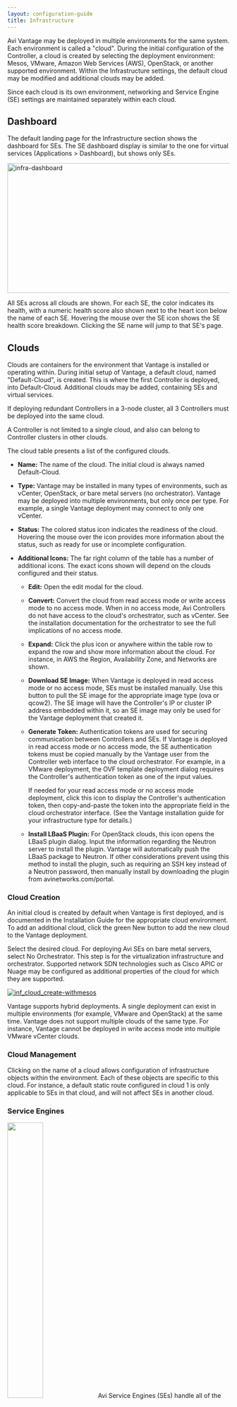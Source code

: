```yaml
---
layout: configuration-guide
title: Infrastructure
---
```


Avi Vantage may be deployed in multiple environments for the same system. Each environment is called a "cloud". During the initial configuration of the Controller, a cloud is created by selecting the deployment environment: Mesos, VMware, Amazon Web Services (AWS), OpenStack, or another supported environment. Within the Infrastructure settings, the default cloud may be modified and additional clouds may be added.

Since each cloud is its own environment, networking and Service Engine (SE) settings are maintained separately within each cloud.

## Dashboard

The default landing page for the Infrastructure section shows the dashboard for SEs. The SE dashboard display is similar to the one for virtual services (Applications > Dashboard), but shows only SEs.

<a href="http://kb.avinetworks.com/wp-content/uploads/2015/12/infra-dashboard-1.png" rel="attachment wp-att-5194"><img src="http://kb.avinetworks.com/wp-content/uploads/2015/12/infra-dashboard-1.png" alt="infra-dashboard" width="919" height="294" class="alignnone size-full wp-image-5194" /></a>

All SEs across all clouds are shown. For each SE, the color indicates its health, with a numeric health score also shown next to the heart icon below the name of each SE. Hovering the mouse over the SE icon shows the SE health score breakdown. Clicking the SE name will jump to that SE's page.

## Clouds

Clouds are containers for the environment that Vantage is installed or operating within. During initial setup of Vantage, a default cloud, named "Default-Cloud", is created. This is where the first Controller is deployed, into Default-Cloud. Additional clouds may be added, containing SEs and virtual services.

If deploying redundant Controllers in a 3-node cluster, all 3 Controllers must be deployed into the same cloud.

A Controller is not limited to a single cloud, and also can belong to Controller clusters in other clouds.

The cloud table presents a list of the configured clouds.

*   **Name:** The name of the cloud. The initial cloud is always named Default-Cloud.

*   **Type:** Vantage may be installed in many types of environments, such as vCenter, OpenStack, or bare metal servers (no orchestrator). Vantage may be deployed into multiple environments, but only once per type. For example, a single Vantage deployment may connect to only one vCenter.

*   **Status:** The colored status icon indicates the readiness of the cloud. Hovering the mouse over the icon provides more information about the status, such as ready for use or incomplete configuration.

*   **Additional Icons:** The far right column of the table has a number of additional icons. The exact icons shown will depend on the clouds configured and their status.
    
    *   **Edit:** Open the edit modal for the cloud.
    
    *   **Convert:** Convert the cloud from read access mode or write access mode to no access mode. When in no access mode, Avi Controllers do not have access to the cloud's orchestrator, such as vCenter. See the installation documentation for the orchestrator to see the full implications of no access mode.
    
    *   **Expand:** Click the plus icon or anywhere within the table row to expand the row and show more information about the cloud. For instance, in AWS the Region, Availability Zone, and Networks are shown.
    
    *   **Download SE Image:** When Vantage is deployed in read access mode or no access mode, SEs must be installed manually. Use this button to pull the SE image for the appropriate image type (ova or qcow2). The SE image will have the Controller's IP or cluster IP address embedded within it, so an SE image may only be used for the Vantage deployment that created it.
    
    *   **Generate Token:** Authentication tokens are used for securing communication between Controllers and SEs. If Vantage is deployed in read access mode or no access mode, the SE authentication tokens must be copied manually by the Vantage user from the Controller web interface to the cloud orchestrator. For example, in a VMware deployment, the OVF template deployment dialog requires the Controller's authentication token as one of the input values.
        
        If needed for your read access mode or no access mode deployment, click this icon to display the Controller's authentication token, then copy-and-paste the token into the appropriate field in the cloud orchestrator interface. (See the Vantage installation guide for your infrastructure type for details.)
    
    *   **Install LBaaS Plugin:** For OpenStack clouds, this icon opens the LBaaS plugin dialog. Input the information regarding the Neutron server to install the plugin. Vantage will automatically push the LBaaS package to Neutron. If other considerations prevent using this method to install the plugin, such as requiring an SSH key instead of a Neutron password, then manually install by downloading the plugin from avinetworks.com/portal.

### Cloud Creation

An initial cloud is created by default when Vantage is first deployed, and is documented in the Installation Guide for the appropriate cloud environment. To add an additional cloud, click the green New button to add the new cloud to the Vantage deployment.

Select the desired cloud. For deploying Avi SEs on bare metal servers, select No Orchestrator. This step is for the virtualization infrastructure and orchestrator. Supported network SDN technologies such as Cisco APIC or Nuage may be configured as additional properties of the cloud for which they are supported.

<a href="http://kb.avinetworks.com/wp-content/uploads/2015/12/inf_cloud_create-withmesos.jpg" rel="attachment wp-att-4542"><img src="http://kb.avinetworks.com/wp-content/uploads/2015/12/inf_cloud_create-withmesos.jpg" alt="inf_cloud_create-withmesos" class="alignnone size-full wp-image-4542" /></a>

Vantage supports hybrid deployments. A single deployment can exist in multiple environments (for example, VMware and OpenStack) at the same time. Vantage does not support multiple clouds of the same type. For instance, Vantage cannot be deployed in write access mode into multiple VMware vCenter clouds.

### Cloud Management

Clicking on the name of a cloud allows configuration of infrastructure objects within the environment. Each of these objects are specific to this cloud. For instance, a default static route configured in cloud 1 is only applicable to SEs in that cloud, and will not affect SEs in another cloud.

### Service Engines

<img src="/wp-content/uploads/2016/01/architecture_2-1.jpg" height="40%" width="40%" class="alignright" /> Avi Service Engines (SEs) handle all of the data plane operations within Vantage. SEs host the virtual services and require either direct or routable access to all client and server networks a virtual service touches.

A typical Vantage deployment may have many SEs for various purposes, such as redundancy, scalability, and accommodating large numbers of applications being served. SEs are always grouped within the context of a SE group, which provides settings for high availability, scalability, and potentially resource isolation for tenants.

*   [Service Engines Page ›][1]

*   [Service Engine Quick Info Popup ›][2]

*   [Create a Service Engine ›][3]

*   [Delete a Service Engine ›][4]

<a name="service-envgines"></a>

#### Service Engines Page

The Service Engines page lists the SEs that are currently configured in Vantage.

<a href="http://kb.avinetworks.com/wp-content/uploads/2015/12/se-list.png" rel="attachment wp-att-5168"><img src="http://kb.avinetworks.com/wp-content/uploads/2015/12/se-list.png" alt="se-list" width="919" height="434" class="alignnone size-full wp-image-5168" /></a>

To display the SE list for a cloud, select Infrastructure > Clouds, click on a cloud name, and click Service Engines.

This page includes the following functions:

*   **Search:** Search through the list of object names.

*   **Edit:** Opens the Edit Service Engine popup.

This page contains the following information for each SE in the selected cloud:

*   **Name:** Lists the name of each SE. Clicking the name of an SE opens the Analytics tab of the Service Engine Details page.

*   **Health:** Provides both a numeric health score from 1-100 and a color-coded status to provide quick information about the health of the SE.
    
    *   Hovering the cursor over the score opens the Health Score popup for the SE.
    
    *   The View Health link at the bottom of the popup opens the Health tab of the Service Engine Details page.
    
    *   Clicking within the Health Score opens the Analytics tab of the Service Engine Details page.

> **Note:** Clicking on blank space in the Service Engine row will expand the row to show the list of virtual services assigned this this SE.

<a name="service-engine-details"></a>

#### Service Engines Details Page

The Service Engine Details page shows information about the currently selected SE.

<a href="http://kb.avinetworks.com/wp-content/uploads/2015/12/se-details-drilleddown.png" rel="attachment wp-att-5178"><img src="http://kb.avinetworks.com/wp-content/uploads/2015/12/se-details-drilleddown.png" alt="se-details-drilleddown" width="921" height="709" class="alignnone size-full wp-image-5178" /></a>

This page contains the following popup and tabs:

*   [Quick Info Popup ›][5]

*   [Analytics Tab ›][6]

*   [Health Tab ›][7]

*   [Events Tab ›][8]

*   [Alerts Tab ›][9]

<a name="quickinfo-popup"></a>

#### Service Engine Quick Info

Hovering over or clicking the name of the SE in the top left corner of the Service Engine Details page opens the Service Engine Info popup for that SE.

<a href="http://kb.avinetworks.com/wp-content/uploads/2015/12/se-details-hoverover.png" rel="attachment wp-att-5171"><img src="http://kb.avinetworks.com/wp-content/uploads/2015/12/se-details-hoverover.png" alt="se-details-hoverover" width="360" height="426" class="alignnone size-full wp-image-5171" /></a>

This popup provides the following information for the SE:

*   **Management IP:** IP address the SE uses to communicate with the Controller.

*   **Uptime:** The amount of time in days and hours that the SE has been either active or down.

*   **Management Interface:** Network interface being used to allow the SE to communicate with the Controller. This address is reserved for management, and is not used for data plane or load balanced traffic. If management and data plane traffic will share the same network, they will still use two separate network interfaces and IP addresses.

*   **Management Network:** Network used by the SE to communicate with the Controller. This may be the same network as one of the data networks used for load balancing. Best practice is to utilize a separate, dedicated network for control plane communications.

*   **Service Engine group:** SE group that this SE belongs to. If you did not create an SE group, or the virtual service was not assigned to a unique SE group, then a new SE will default to the Default SE group.

*   **Physical Host:** IP address of the physical server hosting the virtual machine on which the SE is running.

*   **System Memory:** Amount of used versus available memory. Memory utilization should not exceed 90% for an extended period of time.

*   **Disk Usage:** Percentage of allocated storage space being used by the SE. By default, an SE will be allocated 10 GB of storage. As the storage becomes full, logs may be purged prior to indexing. Adding more storage to a SE allows a greater volume of logs to be stored.

*   **Number of CPUs:** Number of virtual CPU cores allocated to the SE. An idle SE will still consume some CPU as it is running normal housekeeping processes. An SE should not exceed 90% for an extended period of time as it may introduce latency in client transactions.

<a name="analytics-tab"></a>

#### Service Engine Analytics

The Analytics tab presents information about various performance metrics over the time period selected.

##### Service Engine Analytics: Metrics

The following metrics are available for SEs:

<img src="/wp-content/uploads/2016/01/infra-se-metric1.jpg" class="alignright" style="margin: 10px 0 10px 10px" />

*   **Throughput:** Total bandwidth flowing through the SE for all virtual services being hosted by that SE. This includes the bandwidth flowing in and out of the SE between the client and the virtual service, and the traffic between the SE and the servers. Thus, an SE may report approximately double the throughput of its virtual services.

<img src="/wp-content/uploads/2016/01/infra-se-metric2.jpg" class="alignright" style="margin: 10px 0 10px 10px" />

*   **CPU Usage:** Displays the utilization of the CPUs allocated to the SE. The total number of CPUs appears in the Service Engine Quick Info Popup. Under normal conditions, CPU usage should not regularly exceed 90%, as this may cause latency in the virtual services and disrupt the client experience. The CPU Usage metric tile shows a horizontal bar indicating current usage, with a red line at the right to indicate how close the SE is to pushing the limits of its available CPU capacity.
    
    You may indirectly control or improve CPU usage by taking actions, such as:
    
    *   **Configuration:** Changing the configuration of virtual services, such as changing SSL or compression settings, will impact the CPU usage.
    
    *   **CPU Allocation:** Allocating more vCPUs per SE. The default setting is two vCPUs per SE. Increasing this number is particularly useful for tasks such as SSL termination or compression which heavily consume CPU resources. The setting for the number of vCPUs assigned to an SE is in the SE group.
    
    *   **Scale Out:** Reduce the CPU load by scaling this SE's virtual services across additional SEs, which will increase the total capacity and reduce the load on this SE. The high availability setting of the SE group dictates when a virtual service should be scaled out across additional SEs or simply migrated away from a busy SE.
    
    *   **CPU Reservation:** By default, CPUs resource is not reserved in a VMware deployment. Within vCenter, you may enable reservation for the SE's virtual machine, which guarantees that other virtual machines sharing the same physical host server will not be able to borrow or compete for CPU resources. This setting may be changed in the SE group properties. Changes will take effect for new SEs only. To make this change for existing SEs, it must be manually changed within vCenter. Refer to your VMware documentation.

<img src="/wp-content/uploads/2016/01/infra-se-metric3.jpg" class="alignright" style="margin: 10px 0 10px 10px" />

*   **Interface Throughput:** Shows the combined throughput for all network interfaces utilized by this SE. Throughput is measured as both client and server side of any virtual services, plus the management traffic between the SE and the Controllers.

<img src="/wp-content/uploads/2016/01/infra-se-metric4.jpg" class="alignright" style="margin: 10px 0 10px 10px" />

*   **Virtual Service Throughput:** Shows the combined throughput for all network interfaces utilized by this SE. Throughput is measured as both client and server side of any virtual services, plus the management traffic between the SE and the Controllers.

##### Service Engine Analytics: Chart Pane

The main chart pane in the middle of the Analytics tab displays a detailed historical chart of the selected Metric tile for the current virtual service, pool, or SE.

*   Hovering the mouse over any point in the chart will display the results for that selected time in a popup window.

*   Clicking within the chart will freeze the popup at that point in time. This may be useful when the chart is scrolling as the display updates over time.

*   Clicking again will unfreeze the highlighted point in time.

![][10]

Many charts contain radio buttons in the top right that allow you to customize which data should be excluded from the chart. For example, if the End to End Timing chart is heavily skewed by one very large metric, then deselecting that metric by clearing the appropriate radio button will re-factor the chart based on the remaining metrics shown. This may change the value of the vertical Y-axis.

Some charts also contain overlay items, which will appear as color-coded icons along the bottom of the chart.

##### Service Engine Analytics: Overlays Pane

The overlays pane allows you to overlay icons signifying important events within the timeline of the chart pane. This feature helps you correlate anomalies, alerts, configuration changes, and system events with changes in traffic patterns.

![][11]

Within the overlays pane:

*   Each overlay type displays the number of entries for the selected time period.

*   Clicking an overlay button toggles that overlay's icons in the chart pane. The button lists the number of instances (if any) of that event type within the selected time period.

*   Selecting an overlay button displays the icon for the selected event type along the bottom of the chart pane. Multiple overlay icon types may overlap. Clicking the overlay type's icon in the chart pane will bring up additional data below the Overlay Items bar. The following overlay types are available:
    
    *   **Anomalies:** Display anomalous traffic events, such as a spike in server response time, along with corresponding metrics collected during that time period.
    
    *   **Alerts:** Display alerts, which are filtered system-level events that have been deemed important enough to notify an administrator.
    
    *   **Config Events:** Display configuration events, which track configuration changes made to Vantage by either an administrator or an automated process.
    
    *   **System Events:** Display system events, which are raw data points or metrics of interest. System events can be noisy, and are best used by alerts which filter and classify these raw events by severity.

##### SE Analytics: Anomalies Overlay

The Anomalies overlay displays periods during which traffic behavior was considered abnormal based on recent historical moving averages. Changing the time interval will provide greater granularity and potentially show more anomalies. Clicking the Anomalies Overlay button displays yellow anomaly icons in the chart pane, which can scroll down to view additional information related to that anomaly. During times of anomalous traffic, Vantage records any metrics that have deviated from the norm, which may provide hints as to the root cause of the anomaly.

> Note: An anomaly is defined as a metric that has a deviation of 4 sigma or greater across the moving average of the chart.
> 
> Note: Anomalies are not recorded or displayed in the real time mode.

These metrics are defined as follows:

![][12]

*   **Timestamp:** Date and time when the anomaly was detected. This may either span the full duration of the anomaly, or merely be near the same time window.

*   **Type:** The specific metric deviating from the norm during the anomaly period. To be included, the metric deviation must be greater than 4 sigma. Numerous types of metrics, such as CPU utilization, bandwidth, or disk I/O may trigger anomalous events.

*   **Entity:** Name of the specific object that is reporting this metric.

*   **Entity Type:** Type of entity that caused the anomaly. This may be one of the following:
    
    *   Virtual Machine (server); these metrics require Vantage to be configured for either read or write access to the virtualization orchestrator such as vCenter or OpenStack. In the example above, CPU utilization of the two servers was learned by querying vCenter.
    
    *   Virtual service
    
    *   SE

*   **Time Series:** Thumbnail historical graph for the selected metric, including the most current value for the metric which will be data on the far right. Moving the mouse over the chart pane will show the value of the metric for the selected time. Use this to compare the normal, current, and anomaly time periods.

*   **Deviation:** Change or deviation from the moving average, either higher or lower. The time window for the moving average depends on the time series selected for the Analytics tab.

##### SE Analytics: Alerts Overlay

The Alerts overlay displays the results of any events that meet the filtering criteria defined in the Alerts tab. Alerts notify administrators about important information or changes to a site that may require immediate attention.

Alerts may be transitory, meaning they may expire after a defined period of time. For instance, Vantage may generate an alert if a server is down and then allow that alert to expire after a specified time period once the server comes back online. The original event remains available for later troubleshooting purposes.

Clicking the Alerts icon in the Overlay Items bar displays any red Alerts icons in the chart Pane. Selecting one of these chart alerts will bring up additional information below the Overlay Items bar, which will show the following information:

![][13]

*   **Timestamp:** Date and time when the Alert occurred.

*   **Resource Name:** Name of the object that is reporting the Alert.

*   **Level:** Severity of the Alert. You can use the priority level to determine whether additional notifications should occur, such as sending an email to administrators or sending a log to Syslog servers. The level may be one of the following:
    
    *   **High:** Red
    
    *   **Medium:** Yellow
    
    *   **Low:** Blue

*   **Summary:** Brief description of the event.

*   **Actions:**
    
    *   **Dismiss** the Alert with the red X to remove it from both the list shown and the Alert icon the chart pane. Dismissing an Alert here is the same as dismissing it via the bell icon at the top of the screen next to the Health Score, or dismissing it via the Alerts tab.
    
    *   **Edit** the Alert filter to make Vantage more or less sensitive to generating new [alerts][14].

*   **Expand/Contract:** Clicking the plus (+) or minus sign (-) for an Alert opens and closes a sub-table showing more detail about the Alert. This will typically show the original events that triggered the alert.

##### SE Analytics: Config Events Overlay

The Config Events overlay displays configuration events, such as changing the Vantage configuration by adding, deleting, or modifying a pool, virtual service, or SE, or an object related to the object being inspected. If traffic dropped off at precisely 10:00 a.m., and at that time an administrator made a change to the virtual services security settings, there's a good chance the cause of the change in traffic was due to the (mis)configuration.

![][15]

Clicking the Config Events icon in the Overlay Items bar displays any blue Config Event icons in the chart pane. Selecting one of these chart alerts will bring up additional information below the Overlay Items bar, which will show the following information:

*   **Timestamp:** Date and time when the configuration change occurred.

*   **Event Type:** Always be scoped to *Configuration* event types.

*   **Resource Name:** Name of the object that has been modified.

*   **Event Code:** There are three event codes:
    
    *   CONFIG_CREATE
    
    *   CONFIG_UPDATE
    
    *   CONFIG_DELETE

*   **Description:** Brief description of the event.

*   **Expand/Contract:** Clicking the plus (+) or minus sign (-) for a configuration event either expands or contracts a sub-table showing more detail about the event. When expanded, this shows a difference comparison of the previous configuration versus the new configuration, as follows:
    
    *   Additions to the configuration, such as adding a health monitor, will be highlighted in green in the new configuration.
    
    *   Removing a setting will be highlighted in red in the previous configuration.
    
    *   Changing an existing setting will be highlighted in yellow in both the previous and new configurations.

##### SE Analytics: System Events Overlay

This overlay displays System Events relevant to the current object, such as a server changing status from up to down or the health score of a virtual service changing from 50 to 100.

Clicking the System Events icon in the Overlay Items bar displays any purple System Event icons in the chart pane. Select a system event icon in the chart pane to bring up more information below the Overlay Items bar.

*   **Timestamp:** Date and time when the system even occurred.

*   **Event Type:** This will always be System.

*   **Resource Name:** Name of the object that triggered the event.

*   **Event Code:** High-level definition of the event, such as VS_Health_Change or VS_Up.

*   **Description:** Brief description of the system event.

*   **Expand/Contract:** Clicking the plus (+) or minus sign (-) for a system event expands or contracts that system event to show more information.

<a name="health-tab"></a>

#### Service Engine Health

The health score of an on object is comprised from the following scores:

*   **Performance:** Performance score (1-100) for the selected item. A score of 100 is ideal, meaning clients are not receiving errors and connections or requests are quickly returned.

*   **Resource Penalty:** Any penalty assessed because of resource availability issues is assigned a score, which is then subtracted from the Performance score. A score of 0 is ideal, meaning there are no obvious resource constraints on Vantage or virtualization orchestrator connected servers.

*   **Anomaly Penalty:** Any penalty assessed because of anomalous events is assigned a score, which is then subtracted from the Performance score. An ideal score is 0, which means Vantage has not seen recent anomalous traffic patterns that may imply future risk to the site.

*   **Health Score:** The final health score for the selected item equals the Performance Score minus the Resource and Anomaly Penalty scores.

The sidebar tiles show the scores of each of the three subcomponents of the health score, plus the total score. To determine why an object such as a virtual service has a low health score, select one of the first three tiles that is showing a subpar score.

This will bring up additional sub-components for the top level metric, such as pools, connection Apdex, Response Apdex, or others. Again, select the tile that is showing the worst score. Some tiles may have additional information shown in the main chart section that requires scrolling down to view. Clicking on a tile for another object such as a pool or SE will jump to the Insights page for that object.

The chart pane of the tab shows a detailed graph of the selected score:

*   Clicking any of the summary Metrics tiles on the sidebar displays the detailed version of that graph in the chart pane of the tab. Additional details may display at the bottom of the tab that show various factors contributing to that score.

*   Hovering your mouse cursor over any of the charts displays the health score for the selected date and time on all graphs.

<a name="events-tab"></a>

#### Service Engine Events

The Events tab presents system-generated events over the time period selected for the SE. System events are applicable to the context in which you are viewing them. For example, when viewing events for a SE, only events that are relevant to that object are displayed.

<a href="http://kb.avinetworks.com/wp-content/uploads/2015/12/se-details-events.png" rel="attachment wp-att-5182"><img src="http://kb.avinetworks.com/wp-content/uploads/2015/12/se-details-events.png" alt="se-details-events" width="922" height="392" class="alignnone size-full wp-image-5182" /></a>

The top of this tab displays the following items:

*   **Search:** The Search field allows you to filter the events using whole words contained within the individual events.

*   **Refresh:** Clicking Refresh updates the events displayed for the currently-selected time.

*   **Number:** The total number of events being displayed. The date/time range of those events appear beneath the Search field on the left.

*   **Clear Selected:** If filters have been added to the Search field, clicking the Clear Selected (**X**) icon on the right side of the search bar will remove those filters. Each active search filter will also contain an **X** that you can click to remove the specific filter.

*   **Histogram:** The Histogram shows the number of events over the period of time selected. The X-axis is time, while the Y-axis is the number of events during that bar’s period of time.
    
    *   Hovering the cursor over a Histogram bar displays the number of entries represented by that bar, or period of time.
    
    *   Click and drag inside the histogram to refine the date/time period which further filters the events shown. When drilling in on the time in the Histogram, a Zoom to selected link appears above the Histogram. This expands the drilled in time to expand to the width of the Histogram, and also changes the Displaying pull-down menu to Custom. To return to the previously selected time period, use the Display pull-down menu.

The table at the bottom of the **Events** tab displays the events that matched the current time window and any potential filters. The following information appears for each event:

*   **Timestamp:** Date and time the event occurred. Highlighting a section of the histogram allows further filtering of events within a smaller time window.

*   **Event Type:** This may be one of the following:
    
    *   **System:** System events are generated by Vantage to indicate a potential issue or create an informational record, such as VS_Down.
    
    *   **Configuration:** Configuration events track changes to the Vantage configuration. These changes may be made by an administrator (through the CLI, API, or GUI), or by automated policies.

*   **Resource Name:** Name of the object related to the event, such as the pool, virtual service, SE, or Controller.

*   **Event Code:** A short event definition, such as Config_Action or Server_Down.

*   **Description:** A complete event definition. For configuration events, the description will also show the username that made the change.

*   **Expand/Contract:** Clicking the plus (+) or minus sign (-) for an event log either expands or contracts that event log. Clicking the + and – icons in the table header expands and collapses all entries in this tab.

For configuration events, expanding the event displays a difference comparison between the previous and new configurations.

*   New fields will appear highlighted in green in the new configuration

*   Removed fields will appear highlighted in red.

*   Changed fields will show highlighted in yellow.

<a name="alerts-tab"></a>

#### Service Engine Alerts

The Alerts tab displays specified events that have trigger an alert. Alert actions can be configured, and proactive notifications generated via Syslog or email in the Notifications tab of the Administration page. Alerts act as filters that provide notification for prioritized events or combinations of events through various mechanisms such as the Vantage web interface, email, or Syslog. Vantage includes a number of default alerts based on events deemed to be universally important.

The top of this tab shows the following items:

*   **Search:** The Search field allows you to filter the alerts using whole words contained within the individual alerts.

*   **Refresh:** Clicking Refresh updates the alerts displayed for the currently-selected time.

*   **Number:** The total number of alerts being displayed. The date/time range of those alerts appear beneath the Search field on the left.

*   **Dismiss:** Select one or more alerts from the table below then click Dismiss to remove the alert from the list.

> Note: Alerts are transitory, meaning they will eventually and automatically expire. Their intent is to notify an administrator of an issue, rather than being the definitive record for issues. Alerts are based on events, and the parent event will still be in the events record.

The table at the bottom of the Alerts tab displays the following alert details:

![][16]

*   **Timestamp:** Date and time when the alert was triggered. Changing the time interval using the Displaying pull-down menu may potentially show more alerts.

*   **Resource Name:** Name of the object that is the subject of the alert, such as a Server or virtual service.

*   **Level:** Severity level of the alert, which can be High, Medium, or Low. Specific notifications can be set up for the different levels of alerts via the Administration page's Alerts Overlay.

*   **Summary:** Summarized description of the alert.

*   **Action:** Click the appropriate button to act on the alert:
    
    *   **Dismiss:** Clicking the red **X** dismisses the alert and removes it from the list of displayed alerts.
    
    *   **Edit:** Clicking the blue pencil icon opens the Edit Alert Config popup for the alert configuration that triggered this alert. This can include a verbose and customized description of the alert or allow an administrator to alter settings such as the severity of the alert.

*   **Expand/Contract:** Clicking the plus (**+**) or minus sign (**-**) for an event log either expands or contracts that event log to display more information. Clicking the **+** and **–** icon in the table header expands and collapses all entries in this tab

<a name="create-service-engine"></a>

#### Service Engine Create: Write Access Mode Deployments

An Avi Controller that is deployed in write access mode has full write access to the virtualization platform and can automatically deploy new SEs and modify the network configuration of existing SEs. The Controller will place the virtual service on a SE within a cluster and host that has optimal reachability to the servers. In a new Vantage deployment, the first SE will not be created until the first virtual service is created, as this is required to know which server network will be used.

<img src="/wp-content/uploads/2016/01/inf_se_creation.jpg" class="alignright" style="margin: 20px 0 10px 10px" /> The health score of a newly created virtual service will appear as gray with an exclamation point while the SE is being created; hovering the mouse over the health score will show the status as Creating. During this time, the Controller copies the SE image file from itself to the host server, sets up virtual machine settings via the virtualization orchestrator, then sets the network adapters and IP addresses required to reach clients and servers. This process may take anywhere from a few seconds to a few minutes, depending on the time it takes to copy the SE image across the network to a physical host. If creation of the SE fails, the Controller will wait for five minutes and then attempt to recreate the SE on a new host.

In an established environment, a new virtual service may use an existing SE and thus be brought up immediately. Preferences for high availability, scalability, and number of virtual services per SE are defined within the SE group settings.

If all virtual services for a SE are deleted and the SE is no longer in use, the Controller will wait 120 minutes before automatically removing the unused SE. This setting may be configured via the SE group properties.

#### Service Engine Create: Read/No Access Mode Deployments

When Vantage is deployed in read access mode or no access mode, Vantage does not have write access to the virtualization infrastructure. In this case, an administrator must manually perform any operations that require write access to the virtualization environment (create and delete SEs and configure network settings).

A new virtual service may be able to use an existing SE, though it may still require an administrator to change the network settings such as adding a new network interface into a port group required for access to servers.

Creating a new SE when the Avi Controller has Read or no access to the virtualization platform is almost identical to the process described in the Installation Guide for your selected virtualization platform, except that:

*   If the data plane network interfaces (those processing load balanced traffic) need to be set to a static IP address, an administrator will need to manually match the network interface shown in the Avi Controller with the Network Adapter shown in the virtualization platform. The Controller cannot poll the Network Name because it does not have access to the virtualization platform.

*   An admin will need to find the MAC Address of the virtual machine's network adapter that clients wish to use, and then correspond that to the MAC Address shown in the Edit a Service Engine popup.

#### Edit a Service Engine

The Edit Service Engine popup allows an administrator to modify the network settings for the SE. To edit an SE, select Infrastructure > Service Engines and click on the SE name or on the edit icon.

<a href="http://kb.avinetworks.com/wp-content/uploads/2015/12/se-edit.png" rel="attachment wp-att-5185"><img src="http://kb.avinetworks.com/wp-content/uploads/2015/12/se-edit.png" alt="se-edit" width="745" height="588" class="alignnone size-full wp-image-5185" /></a>

> **Note:** Properties such as hardware resources and VLAN placement are configured within the SE group.

Many networking properties can be configured on the Networks tab and in the Service Engine Edit popup. Editing the SE properties will only affect the specific SE being modified; you will need to manually modify any new SE created thereafter. If Vantage has No access to the hypervisor, the administrator will need to manually edit the network and IP settings for each SE. For deployments in write access mode, editing the values on the Network tab is needed to ensure that any new SE will inherit the desired settings.

*   **Service Engine Group:** An SE may be manually migrated to a different SE group by selecting the new SE group from the dropdown menu. Moving a SE is not graceful. It will first terminate any existing connections.

*   **DHCP:** DHCP may be enabled per network interface, not per IP network. This is the default setting for all network interfaces. An SE attempting to use DHCP to acquire an IP address will retry every five minutes and will generate an error in the events log if it is unsuccessful.
    
    **Note:** A single interface may have multiple networks configured. It is therefore possible to have both DHCP and static IP addresses configured for a single interface.

*   **Default Gateway:** Enter a new IP address for the gateway in the Default Gateway field.

<a name="delete-service-engine"></a>

#### Delete a Service Engine

An SE may be deleted for many reasons, such as:

*   Placement on a different physical host.

*   Updating resource sizes (e.g. number of vCPUs)

*   Reduced load no longer requires as many SEs.

If Vantage is deployed to have write access mode to the hypervisor orchestrator, Vantage will automatically delete unused SEs. If Vantage is deployed in read access mode or no access mode, SEs may be deleted from the Controller, but it will still require an administrator to manually delete the SE from the virtualization platform.

**Note: To delete an SE from a Controller immediately rather than wait for the SE to time out based on the SE group settings, use the CLI or API.**

### Service Engine Group

An SE group is a collection of one or more SEs that may share properties, such as network access and failover. An SE cannot scale out across or fail over to an SE which is in a different SE group, even if both SEs share the same physical host or network properties. Different applications can thus receive guaranteed data plane isolation when deployed on different SE groups.

Virtual services created in a new Vantage deployment will be assigned to the Default-Group SE group. To deploy virtual services to a different SE group:

1.  Create a new SE group.

2.  Move or create the new virtual service in the new group using the Advanced tab of the Edit Virtual Service page.

When creating a new SE group in write access mode, no new SEs will be created until a virtual service is deployed to the SE group. In read access mode or no access mode deployments, the new SEs must be manually created. They will attempt to connect back to the Controller after they have booted up, at which point they will be added to the Default SE group. SEs in read access mode and no access mode deployments can be migrated to a new SE group, provided all virtual services deployed on the SE are disabled.

SEs in write access mode deployments cannot be migrated to new SE groups. Instead, the old SE is deleted and a new SE is created. This process is automatic if the virtual services are migrated.

#### Service Engine Groups Page

The Service Engine Groups page lists the configured SE groups.

<a href="http://kb.avinetworks.com/wp-content/uploads/2015/12/se-group-list.png" rel="attachment wp-att-5156"><img src="http://kb.avinetworks.com/wp-content/uploads/2015/12/se-group-list.png" alt="se-group-list" width="803" height="418" class="alignnone size-full wp-image-5156" /></a>

The table on this page contains the following information for each SE group:

*   **Name:** Lists the name of each SE group.

*   **# Service Engines:** Shows the number of SEs assigned to the SE group. Clicking the row on the table will show an expanded view with the names of SEs.

*   **Maximum Number of Service Engines:** Maximum number of SEs the group can contain.

*   **# Virtual Services:** Shows the number of virtual services assigned to the SE group. Clicking the row on the table will show an expanded view with the names of virtual services.

*   **HA Mode:** High availability mode configured for the group.

> Note: Clicking on the row of an SE will expand the row to show the names of SEs and virtual services configured.

**Note:** Only unused SE groups may deleted. If the SE group is in use by a virtual service, a popup will warn that dependent virtual services must first be deleted or migrated to other SE groups via the Virtual Service > Edit > Advanced properties tab. A tenant must always have a minimum of one configured SE group. The default SE group may be modified, but not deleted.

#### Create a Service Engine Group

To create or edit an SE group:

1.  Select Infrastructure > Clouds and click on the cloud name (for example, Default-Cloud).

2.  Select Service Engine Group to open the Service Engine Groups page, which lists the SE groups currently configured in Vantage.

3.  Click New Service Engine Group or click on an SE group anem in the table.

The create and edit popups for SE groups have identical properties. This popup includes the following tabs:

*   High Availability Tab

*   Advanced Tab

##### High Availability Tab

Click New in the Edit Service Engine Group popup to open the High Availability tab.

Edit the High Availability settings:

*   Name: Enter a unique name for the SE group in the Name field.

*   Optionally configure any setting within the High Availability tab.

*   Either click the Advanced Tab, or Save to return to the Service Engine Groups page.

##### Virtual Service High Availability Settings

<a href="http://kb.avinetworks.com/wp-content/uploads/2015/12/se-group-ha-settings-1.png" rel="attachment wp-att-5161"><img src="http://kb.avinetworks.com/wp-content/uploads/2015/12/se-group-ha-settings-1.png" alt="se-group-ha-settings" width="760" height="273" class="alignnone size-full wp-image-5161" /></a>

*   **High Availability Mode:** Controls how load is scaled across SEs and how Vantage handles SE redundancy and failures. Switching between the four HA modes will change the settings and options exposed below the slider bar. These modes provide a range of choices for using the fewest virtual machine resources versus providing the best high availability.

*   **Dedicated SEs:** Every virtual service IP address (which may be multiple virtual services on different ports, but sharing the same IP address) is allocated a redundant, dedicated pair of SEs and will be scaled across both (active/active). If an SE fails, the remaining SE will remain active. Maximum capacity will be halved while Vantage creates a new SE and replaces the failed SE.
    
    <table class="">
      <tr>
        <td>
          <table>
            <tr>
              <th>
                App
              </th>
              
              <th>
                Primary SE
              </th>
              
              <th>
                Active SE
              </th>
              
              <th>
                Standby SE
              </th>
            </tr>
            
            <tr>
              <td>
                WebApp1
              </td>
              
              <td>
                SE 1
              </td>
              
              <td>
                SE 1, 2
              </td>
              
              <td>
                n/a
              </td>
            </tr>
            
            <tr>
              <td>
                WebApp2
              </td>
              
              <td>
                SE 3
              </td>
              
              <td>
                SE 3, 4
              </td>
              
              <td>
                n/a
              </td>
            </tr>
          </table>
        </td>
        
        <td valign="top">
          <img src="/wp-content/uploads/2016/01/inf_se_group_ha_1.png" style="margin-left: 20px" />
        </td>
      </tr>
    </table>

*   **Shared Active-Active Resources:** Every new virtual service will be striped across at least two SEs. This allows both better scale, but also faster failover times. If one of the SEs fails, capacity is temporarily reduced while another SE is configured or a new SE is created to backfill the down SE. This elastic mesh ensures maximum availability for virtual services while also ensuring that all SEs are utilized.
    
    <table class="">
      <tr>
        <td>
          <table>
            <tr>
              <th>
                App
              </th>
              
              <th>
                Primary SE
              </th>
              
              <th>
                Active SE
              </th>
              
              <th>
                Standby SE
              </th>
            </tr>
            
            <tr>
              <td>
                WebApp1
              </td>
              
              <td>
                SE 1
              </td>
              
              <td>
                SEs 1, 2
              </td>
              
              <td>
                n/a
              </td>
            </tr>
            
            <tr>
              <td>
                WebApp2
              </td>
              
              <td>
                SE 2
              </td>
              
              <td>
                SEs 1, 2
              </td>
              
              <td>
                n/a
              </td>
            </tr>
            
            <tr>
              <td>
                WebApp3
              </td>
              
              <td>
                SE 3
              </td>
              
              <td>
                SEs 3, 4
              </td>
              
              <td>
                n/a
              </td>
            </tr>
            
            <tr>
              <td>
                WebApp4
              </td>
              
              <td>
                SE 4
              </td>
              
              <td>
                SEs 3, 4
              </td>
              
              <td>
                n/a
              </td>
            </tr>
          </table>
        </td>
        
        <td valign="top">
          <img src="/wp-content/uploads/2016/01/inf_se_group_ha_2.png" style="margin-left: 20px" />
        </td>
      </tr>
    </table>

*   **Shared Active-Standby Resources:** With this default mode, new virtual services will initially be stacked on a single SE until it reaches either resource capacity or the Maximum Virtual Services per SE setting. One extra, standby SE will also be created. In this mode, the SE group will always have the equivalent of one SE worth of capacity available. The illustration shows the distribution of virtual services across a new SE group. However, as virtual services grow and shrink in capacity, they may be scaled across any of the SEs. No SE is a strict standby, rather they may all be active, and if the system does not have enough capacity to absorb the loss of an individual SE, then a new one will be proactively created. On a busy system that has been active for some time, the virtual services may begin to look more like the illustration from the Shared Active/Active setting. The biggest difference between these two modes is Active-Standby starts with the Compact mode, stacking virtual services on fewer SEs until the load dictates otherwise, and the system will try to maintain the buffer of one SE worth of unused, available capacity.
    
    <table class="">
      <tr>
        <td>
          <table>
            <tbody>
              <tr>
                <td>
                  <b>App</b>
                </td>
                
                <td>
                  <b>Primary SE</b>
                </td>
                
                <td>
                  <b>Active SE</b>
                </td>
                
                <td>
                  <b>Standby SE</b>
                </td>
              </tr>
              
              <tr>
                <td>
                  WebApp1
                </td>
                
                <td>
                  SE 1
                </td>
                
                <td>
                  SE 1
                </td>
                
                <td>
                  SE 3
                </td>
              </tr>
              
              <tr>
                <td>
                  WebApp2
                </td>
                
                <td>
                  SE 1
                </td>
                
                <td>
                  SE 1
                </td>
                
                <td>
                  SE 3
                </td>
              </tr>
              
              <tr>
                <td>
                  WebApp3
                </td>
                
                <td>
                  SE 1
                </td>
                
                <td>
                  SE 1
                </td>
                
                <td>
                  SE 3
                </td>
              </tr>
              
              <tr>
                <td>
                  WebApp4
                </td>
                
                <td>
                  SE 1
                </td>
                
                <td>
                  SE 1
                </td>
                
                <td>
                  SE 3
                </td>
              </tr>
              
              <tr>
                <td>
                  WebApp5
                </td>
                
                <td>
                  SE 2
                </td>
                
                <td>
                  SE 2
                </td>
                
                <td>
                  SE 3
                </td>
              </tr>
            </tbody>
          </table>
        </td>
        
        <td valign="top">
          <img src="/wp-content/uploads/2016/01/inf_se_group_ha_3.png" style="margin-left: 20px" />
        </td>
      </tr>
    </table>

*   **Shared Best Effort Availability:** This mode is similar to the Shared Active/Standby mode, except Vantage does not create a standby SE until an active SE fails. This will generally incur an outage of 30-90 seconds; however, creation time will depend on the speed of file copy and server bandwidth. This mode attempts to use the smallest possible number of virtual machines for SEs, but this does come at the cost of having the slowest recovery time for a SE failure.
    
    <table class="">
      <tr>
        <td>
          <table>
            <tbody>
              <tr>
                <td>
                  <b>App</b>
                </td>
                
                <td>
                  <b>Primary SE</b>
                </td>
                
                <td>
                  <b>Active SE</b>
                </td>
                
                <td>
                  <b>Standby SE</b>
                </td>
              </tr>
              
              <tr>
                <td>
                  WebApp1
                </td>
                
                <td>
                  SE 1
                </td>
                
                <td>
                  SE 1
                </td>
                
                <td>
                  n/a
                </td>
              </tr>
              
              <tr>
                <td>
                  WebApp2
                </td>
                
                <td>
                  SE 1
                </td>
                
                <td>
                  SE 1
                </td>
                
                <td>
                  n/a
                </td>
              </tr>
              
              <tr>
                <td>
                  WebApp3
                </td>
                
                <td>
                  SE 1
                </td>
                
                <td>
                  SE 1
                </td>
                
                <td>
                  n/a
                </td>
              </tr>
              
              <tr>
                <td>
                  WebApp4
                </td>
                
                <td>
                  SE 1
                </td>
                
                <td>
                  SE 1
                </td>
                
                <td>
                  n/a
                </td>
              </tr>
              
              <tr>
                <td>
                  WebApp5
                </td>
                
                <td>
                  SE 2
                </td>
                
                <td>
                  SE 2
                </td>
                
                <td>
                  n/a
                </td>
              </tr>
            </tbody>
          </table>
        </td>
        
        <td>
          <img src="/wp-content/uploads/2016/01/inf_se_group_ha_4.png" style="margin-left: 20px" />
        </td>
      </tr>
    </table>

*   **Active Standby:** When enabled, each active SE will have a single corresponding standby SE. Failure of the active SE will cause the standby to take over as active. A new standby may be created if Vantage cannot recover the failed SE.

*   **Compactor:** When enabled, new virtual services are placed on existing SEs with other virtual services. Disabling this option places each new virtual service in its own SE until the maximum number of SEs for the SE group is reached. At this point, a new virtual service will be placed on the SE with the least utilization. When this option set, Vantage will attempt to conservatively create new SEs.

*   **Virtual Service per Service Engine:** Controls the maximum number of virtual services that may be deployed on a single SE. Another SE must be created or used if this maximum is reached. If Vantage reaches the maximum number of SEs, then no more virtual services can be deployed within the SE group.

*   **Scale per Virtual Service - Minimum:** The virtual service may be scaled across multiple SEs, which both increases potential capacity and ensures recovery from any failure while minimizing impact. Setting the minimum above 1 ensures that every virtual service starts out scaled across multiple SEs regardless of capacity requirements.

*   **Scale per Virtual Service - Maximum:** Sets the maximum number of SEs across which a virtual service may be scaled.

*   **Buffer Service Engine:** This option only exists for Active/Standby modes when the Compactor setting is True. The SE group will create an additional, dedicated standby SE for the group that will be used to replace any failed SE.

##### Service Engine Capacity and Limit Settings

<a href="http://kb.avinetworks.com/wp-content/uploads/2015/12/se-group-limit-settings.png" rel="attachment wp-att-5188"><img src="http://kb.avinetworks.com/wp-content/uploads/2015/12/se-group-limit-settings.png" alt="se-group-limit-settings" width="756" height="127" class="alignnone size-full wp-image-5188" /></a>

*   **Number of Service Engines:** defines the maximum SEs that may be created within a SE group. This number, combined with the virtual services per SE setting, dictate the maximum number of virtual services that can be created within an SE group. If this limit is reached, it is possible new virtual services may not be able to be deployed and will show a gray, undeployed status. This setting can be useful for limiting Vantage from consuming too many virtual machines.

*   **Memory per Service Engine:** Enter the amount of RAM, in MB, to allocate to all new SEs. Changes to this field will only affect new SEs. Allocating more memory to an SE will allow larger HTTP cache sizes, more concurrent TCP connections, better protection against certain DDoS attacks, and increased storage of un-indexed logs. This option is only applicable in write access mode deployments.
    
    *   **Memory Reserve:** Reserving memory ensures an SE will not have contention issues with over-provisioned host hardware. Reserving memory makes that memory unavailable for use by another virtual machine, even when the virtual machine that reserved those resources is powered down. Avi recommends reserving memory, as memory contention may randomly overwrite part of the SE memory, destabilizing the system. This option is applicable only for deployments in write access mode. For deployments in read access mode deployments or no access mode, memory reservation for the SE VM must be configured on the virtualization orchestrator.

*   **vCPU per Service Engine:** Enter the number of virtual CPU cores to allocate to new SEs. Changes to this setting do not affect existing SEs. This option is only applicable in write access mode. Adding CPU capacity will help with computationally expensive tasks, such as SSL processing or HTTP compression.
    
    *   **CPU Reserve:** Reserving CPU capacity with a virtualization orchestrator ensures a SE will not have issues with over-provisioned host hardware. Reserving CPU cores makes those cores unavailable for use by another virtual machine, even when the virtual machine that reserved those resources is powered down. This option is only applicable in write access mode deployments.

#### Advanced Service Engine Group Settings

The Advanced tab in the Edit Service Engine Group popup allows configuration of optional functionality for SE groups. This tab appears only when Avi Vantage is deployed in write access mode deployments.

Note: This tab appears only when Vantage is deployed in write access mode.

<a href="http://kb.avinetworks.com/wp-content/uploads/2015/12/se-group-advanced-settings.png" rel="attachment wp-att-5215"><img src="http://kb.avinetworks.com/wp-content/uploads/2015/12/se-group-advanced-settings.png" alt="se-group-advanced-settings" width="767" height="492" class="alignnone size-full wp-image-5215" /></a>

*   **Service Engine Name Prefix:** Enter the prefix to use when naming the SEs within the SE group. This name will be seen both within Vantage, and as the name of the virtual machine within the virtualization orchestrator.

*   **Service Engine Folder:** SE Virtual Machines for this SE group will be grouped under this folder name within the virtualization orchestrator.

*   **Delete Unused Service Engines After:** Enter the number of minutes to wait before the Controller deletes an unused SE. Traffic patterns can change quickly, and a virtual service may therefore need to scale across additional SEs with little notice. Setting this field to a high value ensures that Vantage keeps unused SEs around in case of a sudden spike in traffic. A shorter value means the Controller may need to recreate a new SE to handle a burst of traffic, which may take a couple of minutes. This option is only applicable in write access mode.

*   **Host Scope Service Engine Within:** SEs may be deployed on any host that most closely matches the resources and reachability criteria for placement. This setting directs the placement of SEs.
    
    *   **Any:** The default setting allows SEs to be deployed to any host that best fits the deployment criteria.
    
    *   **Cluster:** Excludes SEs from deploying within specified clusters of hosts. Checking the Include checkbox reverses the logic, ensuring SEs only deploy within specified clusters.
    
    *   **Host:** Excludes SEs from deploying on specified hosts. The Include checkbox reverses the logic, ensuring SEs only be deploy within specified hosts.

*   **Data Store Scope for Service Engine Virtual Machine:** Set the storage location for SEs. Storage is used to store the OVA (vmdk) file for VMware deployments.
    
    *   **Any:** Vantage will determine the best option for data storage.
    
    *   **Local:** The SE will only use storage on the physical host.
    
    *   **Shared:** Vantage will prefer using the shared storage location. Specific data stores may be Excluded or specified via Include.

*   **Virtual Service Placement:** When multiple SE groups exist within a tenant, the virtual service's Advanced tab may be used to choose which SE group to deploy the virtual service within. This may be set as a mandatory field to be populated when creating a virtual service, or when Auto is enabled, the Default-Group will be chosen.

*   **Management Network:** If the SEs require a different network for management than the Controller, it must be specified here. The SEs will use their management route to establish communications with the Controllers.

#### Service Engine Group Network Settings

The Networks tab presents the list of discovered and manually configured networks within your network environment. Individual networks can be configured for DHCP or a static IP address allocation. For VMware installations, port groups can be mapped to specific subnets.

*   **DVS versus Standard Switching:** VMware supports two modes for switching, Distributed Virtual Switching and Standard Switching. Vantage works with both methods; however, some environments may have both enabled at the same time. This will cause issues for Vantage because there may be multiple port groups per subnet, and the Controller may find duplicate networks for the same IP subnets when performing network discovery. Vantage does not know which network should be used to reach clients or servers and may therefore be unable to place a new virtual service or create a SE in the correct network. You can resolve this by excluding a redundant discovered network. The virtual service Advanced and pool Advanced tabs may alternatively be used to mitigate this issue by mandating a virtual service or pool be placed in a specific network.

*   **IP Address Allocation:** Vantage requires IP addresses for a SE to communicate on any desired network. By default, a SE requires one IP address for the management network to communicate with the Controller, and a separate IP address for each data network used by its virtual services or pool servers. If the management network and data network are the same, then the SE will still require two IP addresses. You can allocate IP addresses on either a per-SE basis or via the Networks tab.

*   **Network versus Service Engine:** Many network related settings may be configured within both the Network tab and the Service Engine Edit popup. Configurations made within the Network tab will be applied to any new SE created via write access mode. Changes made via the Service Engine Edit popup will only be applied to the specific SE modified.

Select Infrastructure > Networks to open the Networks tab.

The table on this tab provides the following information for each network:

![][17]

*   **Name:** Name of the network.

*   **Discovered Subnets:** These subnets are auto-discovered via the virtualization orchestrator. This field may be None, Excluded, or a list of one or more IP networks.

*   **Configured Subnets:** These subnets are IP networks manually added within the Vantage configuration. This is often an IP network that could not be automatically discovered.

#### Edit Service Engine Group Network Settings

Click the blue Edit icon to open the Edit Network popup.

![][18]

Enter the following information to edit the network:

*   **Network IP Address Management:** When the DHCP option is checked, SEs will attempt to acquire any necessary IP addresses via DHCP. If an SE is unable to acquire an IP address, it will wait five minutes and try again. If no DHCP server is available or if the IP address pool is exhausted, the SE will be unable to properly obtain an IP address and may not be able to configure itself or be able to host a virtual service. Setting this option to Static implies the SE will be assigned static IP addresses.

*   **Exclude Discovered Subnets:** IP networks that are discovered in a network or port group will be displayed in the blue table below this option. If there are multiple port groups with the same IP network, Vantage will not know which network should be used for the SEs, Virtual Servers, or when communicating with clients or servers. This is most common for VMware environments that use both DVS and standard switching. Excluding the subnets will exclude all subnets discovered for the network. To exclude a single subnet, first exclude all subnets and then re-add the desired subnets using the Add Subnet option.

*   **Add Subnets:** Manually add an IP subnet to this network. Use this options along with Exclude Discovered Subnets to override automated discovery for this network.
    
    *   **IP Subnet:** Specify the IP subnet settings for the new network. For instance: 10.1.1.1/24
    
    *   **Static IP Address Pool:** Instead of using DHCP for IP addresses for this network, SEs can use a statically allocated list of addresses. Add one or more IP addresses, either as a comma separated list or as a dash-separated range. While possible, it is not recommended to use both DHCP and a static IP pool at the same time. The IP pool allows Vantage to dynamically scale out virtual services and add new SEs. If the IP pool is exhausted for this network, then the Controller may not be able to provision or assign new SEs.

*   **Save** to return to the Networks tab.

#### Static Route

Static routes allow administrators to determine the next hop path for routed traffic. Static routes may be defined for an IP subnet or a specific IP address, determined by the subnet mask defined.

A static route may also be set as the default gateway. Default gateways may also be defined within the settings of an SE, which will override the global static routes, and will be specific to the modified SE. If DHCP is not used and a default gateway needs to be defined, then it is recommended to define the gateway within the Static Routes tab, which will be applicable to all SEs.

##### Static Routes Tab

Select Infrastructure > Networks > Static Routes to open the Static Routes tab. This tab includes the following functions:

*   **Search:** Search through the list of routes.

*   **Create:** Opens the Create Static Route popup.

*   **Edit:** Opens the Edit Static Route popup.

*   **Delete:** Delete the selected static routes.

The table on this tab provides the following information for each static route:

![][19]

*   **Index:** Each static route is given a unique identifier, which is used internally for referencing the route.

*   **Prefix:** Any egress traffic from Vantage matching this IP subnet will be sent to the IP address of the next hop gateway. A Prefix set to Default Gateway means all traffic that does not match any other static route Prefix will be forwarded to the Next Hop for the default gateway.

*   **Next Hop:** The gateway address to use when routing traffic to the IP network specified by the Prefix.

##### Create/Edit Static Route

The Create Static Route and Edit Static Route popups share the same interface.

![][20]

Enter the following information to create or edit a static route:

*   Check the **Default Gateway** checkbox if this route should be the default for SEs. A default gateway learned from DHCP will override this gateway and will be displayed in an individual SE.

*   **Prefix/Mask:** Any egress traffic from Vantage matching this IP subnet will be sent to the IP address of the next hop gateway. A Prefix set to Default Gateway means all traffic that does not match any other Prefix will be forwarded to the Next Hop for this Prefix entry.

*   **Next Hop:** The gateway address to use when routing traffic to the IP network specified by the Prefix.

*   **Save** to finish adding or editing the static route.

 [1]: #service-engines
 [2]: #service-engine-details
 [3]: #create-service-engine
 [4]: #delete-service-engine
 [5]: #quickinfo-popup
 [6]: #analytics-tab
 [7]: #health-tab
 [8]: #events-tab
 [9]: #alerts-tab
 [10]: /wp-content/uploads/2016/01/inf_chart_pane.jpg
 [11]: /wp-content/uploads/2016/01/details_overlays_about.jpg
 [12]: /wp-content/uploads/2016/01/details_overlays_anomalies.jpg
 [13]: /wp-content/uploads/2016/01/details_overlays_alerts.jpg
 [14]: http://kb.avinetworks.com/docs/configuration-guide/operations/alerts/
 [15]: /wp-content/uploads/2016/01/details_overlays_config_events.jpg
 [16]: /wp-content/uploads/2016/01/details_alerts_tab_10-1.jpg
 [17]: http://kb.avinetworks.com/wp-content/uploads/2016/01/inf_networks_networks_net-tab.jpg
 [18]: http://kb.avinetworks.com/wp-content/uploads/2016/01/inf_networks_editing.jpg
 [19]: http://kb.avinetworks.com/wp-content/uploads/2016/01/inf_networks_static_routes_statroute_tab.jpg
 [20]: http://kb.avinetworks.com/wp-content/uploads/2016/01/inf_networks_static_routes_create-edit.jpg